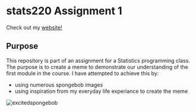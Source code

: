 # stats220 Assignment 1


Check out my [website!](https://sharleenk45.github.io/stats220/)

## Purpose
This repository is part of an assignment for a Statistics programming class. The purpose is to create a meme to demonstrate our understanding of the first module in the course.
I have attempted to achieve this by:

* using numerous spongebob images 
* using inspiration from my everyday life experiance to create the meme

![excitedspongebob](https://media4.giphy.com/media/nDSlfqf0gn5g4/giphy.gif)

